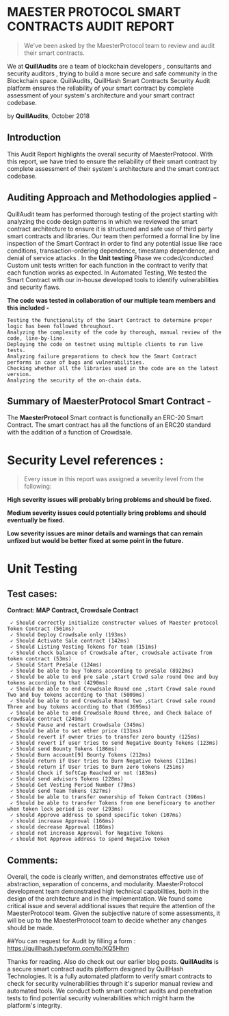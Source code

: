 # MAESTER PROTOCOL SMART CONTRACTS AUDIT REPORT


>We've been asked by the MaesterProtocol team to review and audit their smart contracts.

We at **QuillAudits** are a team of blockchain developers , consultants and security auditors , trying to build a more secure and safe community in the Blockchain space. QuillAudits, QuillHash Smart Contracts Security Audit platform ensures the reliability of your smart contract by complete assessment of your system's architecture and your smart contract codebase.

by **QuillAudits**, October 2018

## Introduction

This Audit Report highlights the overall security of MaesterProtocol. With this report, we have tried to ensure the reliability of their smart contract by complete assessment of their system's architecture and the smart contract codebase.

## Auditing Approach and Methodologies applied -

QuillAudit team has performed thorough testing of the project starting with analyzing the code design patterns in which we reviewed the smart contract architecture to ensure it is structured and safe use of third party smart contracts and libraries.
Our team then performed a formal line by line inspection of the Smart Contract in order to find any potential issue like race conditions, transaction-ordering dependence, timestamp dependence, and denial of service attacks
.
In the **Unit testing** Phase we coded/conducted Custom unit tests written for each function in the contract to verify that each function works as expected. In Automated Testing, We tested the Smart Contract with our in-house developed tools to identify vulnerabilities and security flaws.

**The code was tested in collaboration of our multiple team members and this included -**

```
Testing the functionality of the Smart Contract to determine proper logic has been followed throughout.
Analyzing the complexity of the code by thorough, manual review of the code, line-by-line.
Deploying the code on testnet using multiple clients to run live tests.
Analyzing failure preparations to check how the Smart Contract performs in case of bugs and vulnerabilities.
Checking whether all the libraries used in the code are on the latest version.
Analyzing the security of the on-chain data.
```

## Summary of MaesterProtocol Smart Contract -

The **MaesterProtocol** Smart contract is functionally an ERC-20 Smart Contract. The smart contract has all the functions of an ERC20 standard with the addition of a function of Crowdsale.

# Security Level references :

> Every issue in this report was assigned a severity level from the following:

**High severity issues will probably bring problems and should be fixed.**

**Medium severity issues could potentially bring problems and should eventually be fixed.**

**Low severity issues are minor details and warnings that can remain unfixed but would be better fixed at some point in the future.**

# Unit Testing

## Test cases:

**Contract: MAP Contract, Crowdsale Contract**
```
 ✓ Should correctly initialize constructor values of Maester protocol Token Contract (561ms)
 ✓ Should Deploy Crowdsale only (193ms)
 ✓ Should Activate Sale contract (142ms)
 ✓ Should Listing Vesting Tokens for team (151ms)
 ✓ Should check balance of Crowdsale after, crowdsale activate from token contract (53ms)
 ✓ Should Start PreSale (124ms)
 ✓ Should be able to buy Tokens according to preSale (8922ms)
 ✓ Should be able to end pre sale ,start Crowd sale round One and buy tokens according to that (4290ms)
 ✓ Should be able to end Crowdsale Round one ,start Crowd sale round Two and buy tokens according to that (5009ms)
 ✓ Should be able to end Crowdsale Round two ,start Crowd sale round Three and buy tokens according to that (3695ms)
 ✓ Should be able to end Crowdsale Round three, and Check balace of crowdsale contract (249ms)
 ✓ Should Pause and restart Crowdsale (345ms)
 ✓ Should be able to set ether price (131ms)
 ✓ Should revert if owner tries to transfer zero bounty (125ms)
 ✓ Should revert if user tries to send Negative Bounty Tokens (123ms)
 ✓ Should send Bounty Tokens (186ms)
 ✓ Should Burn account[9] Bounty Tokens (212ms)
 ✓ Should return if User tries to Burn Negative tokens (111ms)
 ✓ Should return if User tries to Burn zero tokens (251ms)
 ✓ Should Check if SoftCap Reached or not (183ms)
 ✓ Should send advisors Tokens (228ms)
 ✓ Should Get Vesting Period Number (79ms)
 ✓ Should send Team Tokens (327ms)
 ✓ Should be able to transfer ownership of Token Contract (396ms)
 ✓ Should be able to transfer Tokens from one beneficeary to another when token lock period is over (293ms)
 ✓ should Approve address to spend specific token (107ms)
 ✓ should increase Approval (166ms)
 ✓ should decrease Approval (186ms)
 ✓ should not increase Approval for Negative Tokens
 ✓ should Not Approve address to spend Negative token
```


## Comments:

Overall, the code is clearly written, and demonstrates effective use of abstraction, separation of concerns, and modularity. MaesterProtocol development team demonstrated high technical capabilities, both in the design of the architecture and in the implementation.
We found some critical issue and several additional issues that require the attention of the MaesterProtocol team. Given the subjective nature of some assessments, it will be up to the MaesterProtocol team to decide whether any changes should be made.


##You can request for Audit by filling a form :
https://quillhash.typeform.com/to/KQ5Hhm


Thanks for reading. Also do check out our earlier blog posts.
**QuillAudits** is a secure smart contract audits platform designed by QuillHash Technologies. It is a fully automated platform to verify smart contracts to check for security vulnerabilities through it's superior manual review and automated tools. We conduct both smart contract audits and penetration tests to find potential security vulnerabilities which might harm the platform's integrity.

